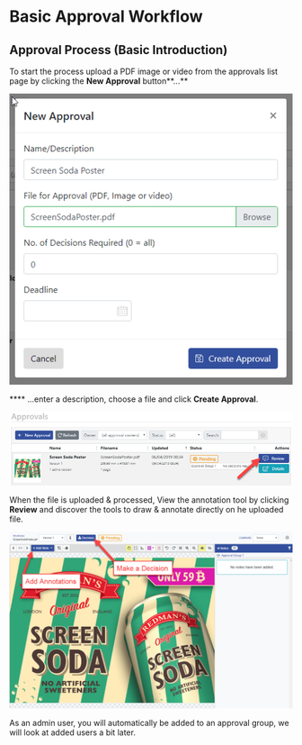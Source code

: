 # Basic Approval Workflow

## Approval Process \(Basic Introduction\)

To start the process upload a PDF image or video from the approvals list page by clicking the **New Approval** button**...**

![](../.gitbook/assets/newapprovalpopup.png)

 **** ...enter a description, choose a file and click **Create Approval**.

![](../.gitbook/assets/clickreviewfromapprovalslist.png)

When the file is uploaded & processed, View the annotation tool by clicking **Review** and discover the tools to draw & annotate directly on he uploaded file.

![](../.gitbook/assets/annotationtoolprimarybuttons.png)

As an admin user, you will automatically be added to an approval group, we will look at added users a bit later.

